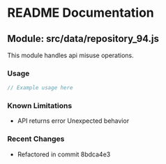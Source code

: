 # README Documentation

## Module: src/data/repository_94.js

This module handles api misuse operations.

### Usage

```java
// Example usage here
```

### Known Limitations

- API returns error Unexpected behavior

### Recent Changes

- Refactored in commit 8bdca4e3
